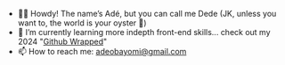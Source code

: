 - 👋🏿 Howdy! The name’s Adé, but you can call me Dede (JK, unless you want to, the world is your oyster 🤠)
- 🌱 I’m currently learning more indepth front-end skills... check out my 2024 "[Github Wrapped](https://git-wrapped.com/profiles/Elapache98)"
- 📫 How to reach me: adeobayomi@gmail.com
<!---
Elapache98/Elapache98 is a ✨ special ✨ repository because its `README.md` (this file) appears on your GitHub profile.
You can click the Preview link to take a look at your changes.
--->

